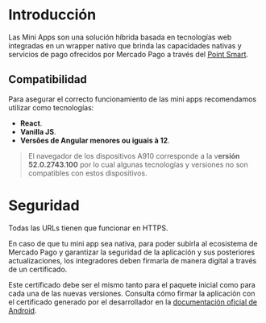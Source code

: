 # Introducción

Las Mini Apps son una solución híbrida basada en tecnologías web integradas en un wrapper nativo que brinda las capacidades nativas y servicios de pago ofrecidos por Mercado Pago a través del [Point Smart](/developers/es/docs/mp-point/integration-configuration/integrate-with-pdv/introduction).

## Compatibilidad

Para asegurar el correcto funcionamiento de las mini apps recomendamos utilizar como tecnologías:

* **React**.
* **Vanilla JS**.
* **Versões de Angular menores ou iguais à 12**.

> El navegador de los dispositivos A910 corresponde a la v**ersión 52.0.2743.100** por lo cual algunas tecnologías y versiones no son compatibles con estos dispositivos.

# Seguridad

Todas las URLs tienen que funcionar en HTTPS.

En caso de que tu mini app sea nativa, para poder subirla al ecosistema de Mercado Pago y garantizar la seguridad de la aplicación y sus posteriores actualizaciones, los integradores deben firmarla de manera digital a través de un certificado.

Este certificado debe ser el mismo tanto para el paquete inicial como para cada una de las nuevas versiones. Consulta cómo firmar la aplicación con el certificado generado por el desarrollador en la [documentación oficial de Android](https://developer.android.com/studio/publish/app-signing?hl=pt-419#generate-key).